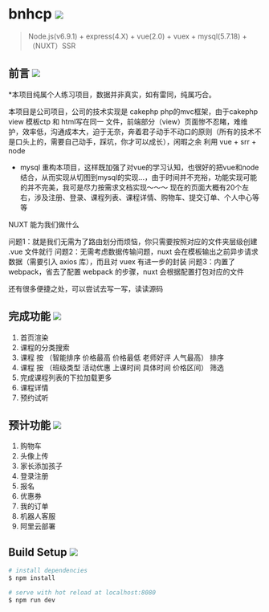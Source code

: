 # bnhcp <img src="https://img.shields.io/badge/bnhcp-v1.0.0-green.svg"/>

> Node.js(v6.9.1) + express(4.X) + vue(2.0) + vuex + mysql(5.7.18) + （NUXT）SSR
## 前言 <img src="https://img.shields.io/badge/preface-v1.0.0-yellowgreen.svg"/>

*本项目纯属个人练习项目，数据并非真实，如有雷同，纯属巧合。

本项目是公司项目，公司的技术实现是 cakephp php的mvc框架，由于cakephp view 模板ctp 和 html写在同一
文件，前端部分（view）页面惨不忍睹，难维护，效率低，沟通成本大，迫于无奈，奔着君子动手不动口的原则（所有的技术不是口头上的，需要自己动手，踩坑，你才可以成长），闲暇之余 利用 vue + srr + node
+ mysql 重构本项目，这样既加强了对vue的学习认知，也很好的把vue和node结合，从而实现从切图到mysql的实现...，由于时间并不充裕，功能实现可能的并不完美，我可是尽力按需求文档实现～～～
现在的页面大概有20个左右，涉及注册、登录、课程列表、课程详情、购物车、提交订单、个人中心等等

NUXT 能为我们做什么

问题1：就是我们无需为了路由划分而烦恼，你只需要按照对应的文件夹层级创建 .vue 文件就行
问题2：无需考虑数据传输问题，nuxt 会在模板输出之前异步请求数据（需要引入 axios 库），而且对 vuex 有进一步的封装
问题3：内置了 webpack，省去了配置 webpack 的步骤，nuxt 会根据配置打包对应的文件

还有很多便捷之处，可以尝试去写一写，读读源码

## 完成功能 <img src="https://img.shields.io/badge/complete-v1.0.0-origin.svg"/>

1. 首页渲染
2. 课程的分类搜索
3. 课程 按 （智能排序 价格最高 价格最低 老师好评 人气最高） 排序
4. 课程 按 （班级类型 活动优惠 上课时间 具体时间 价格区间） 筛选
5. 完成课程列表的下拉加载更多 
6. 课程详情
7. 预约试听 

## 预计功能 <img src="https://img.shields.io/badge/estimate-v1.0.0-ff69b4.svg"/>
1. 购物车
2. 头像上传
3. 家长添加孩子
4. 登录注册
5. 报名
6. 优惠券
7. 我的订单
8. 机器人客服
9. 阿里云部署
## Build Setup <img src="https://img.shields.io/badge/build-v1.0.0-blue.svg"/>

``` bash
# install dependencies
$ npm install 

# serve with hot reload at localhost:8080
$ npm run dev



